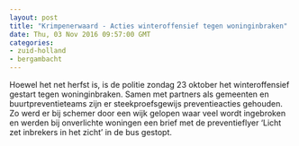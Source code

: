 ```yaml
---
layout: post
title: "Krimpenerwaard - Acties winteroffensief tegen woninginbraken"
date: Thu, 03 Nov 2016 09:57:00 GMT
categories: 
- zuid-holland 
- bergambacht 
---
```


Hoewel het net herfst is, is de politie zondag 23 oktober het winteroffensief gestart tegen woninginbraken. Samen met partners als gemeenten en buurtpreventieteams zijn er steekproefsgewijs preventieacties gehouden. Zo werd er bij schemer door een wijk gelopen waar veel wordt ingebroken en werden bij onverlichte woningen een brief met de preventieflyer ‘Licht zet inbrekers in het zicht’ in de bus gestopt.
